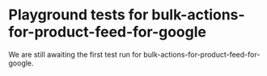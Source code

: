 # Playground tests for bulk-actions-for-product-feed-for-google
We are still awaiting the first test run for bulk-actions-for-product-feed-for-google.

